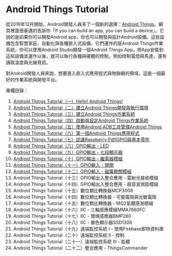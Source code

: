 # Android Things Tutorial

從2016年12月開始，Android開發人員多了一個新的選擇：[Android Things](https://developer.android.com/things/index.html)。網頁裡面很豪邁的告訴你「If you can build an app, you can build a device」，它說的是如果你可以開發Android app，你也可以開發與設計Android設備。這些設備包含智慧家庭、自動化與各種嵌入式設備，它們運作的是Android Things作業系統，你可以使用Android Studio開發一個Android Things App，把App安裝到這些設備並運作以後，就可以執行各種與硬體的控制，例如控制電燈與馬達，還有讀取溫度與光線資訊。

對Android開發人員來說，想要進入嵌入式應用程式與物聯網的領域，這是一個最好的作業系統與開發平台。

專欄目錄：

1. [Android Things Tutorial（一）Hello! Android Things!](http://www.codedata.com.tw/java/att01/)
2. [Android Things Tutorial（二）建立Android Things開發與執行環境](http://www.codedata.com.tw/java/att02/)
3. [Android Things Tutorial（三）建立Android Things作業系統](http://www.codedata.com.tw/java/att03/)
4. [Android Things Tutorial（四）啟動與設定Android Things作業系統](http://www.codedata.com.tw/java/att04/)
5. [Android Things Tutorial（五）使用Android ADB工具管理Android Things](http://www.codedata.com.tw/java/att05/)
6. [Android Things Tutorial（六）第一個Android Things應用程式](http://www.codedata.com.tw/java/att06/)
7. [Android Things Tutorial（七）認識Raspberry Pi的GPIO與基本零件](http://www.codedata.com.tw/java/att07/)
8. [Android Things Tutorial（八）GPIO輸出 - LED](http://www.codedata.com.tw/java/att08/)
9. [Android Things Tutorial（九）GPIO輸出 - 七段顯示器](http://www.codedata.com.tw/java/att09/)
10. [Android Things Tutorial（十）GPIO輸出 - 繼電器模組](http://www.codedata.com.tw/java/att10/)
11. [Android Things Tutorial（十一）GPIO輸入 - 開關](http://www.codedata.com.tw/java/att11/)
12. [Android Things Tutorial（十二）GPIO輸入 - 磁簧開關模組](http://www.codedata.com.tw/java/att12/)
13. Android Things Tutorial（十三）GPIO輸出入整合應用 - 雷射光接收模組
14. Android Things Tutorial（十四）GPIO輸出入整合應用 - 超音波測距模組
15. Android Things Tutorial（十五）數位類比轉換器MCP3008
16. Android Things Tutorial（十四）數位類比轉換器 - 可變電阻與光敏電阻
17. Android Things Tutorial（十五）數位類比轉換器 - MQ2氣體感測模組
18. Android Things Tutorial（十六）IIC - 三軸感應模組MMA7660FC
19. Android Things Tutorial（十七）IIC - 環境感應器BMP280
20. Android Things Tutorial（十八）IIC - 單色顯示器SSD1306
21. Android Things Tutorial（十九）遠端監控系統 I - 使用Firebase即時資料庫
22. Android Things Tutorial（二十）遠端監控系統 II - 控制
23. Android Things Tutorial（二十一）遠端監控系統 III - 監聽
24. Android Things Tutorial（二十二）整合應用 - ThingsCommander
